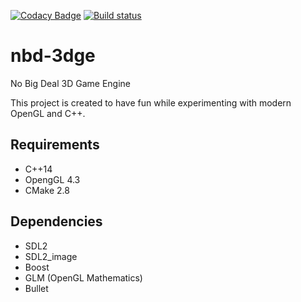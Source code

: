 [![Codacy Badge](https://api.codacy.com/project/badge/Grade/427898c3a41a47a0b5d5d87539227837)](https://www.codacy.com/app/kacprzak/nbd-3dge?utm_source=github.com&utm_medium=referral&utm_content=kacprzak/nbd-3dge&utm_campaign=badger)
[![Build status](https://ci.appveyor.com/api/projects/status/hxr95cc8py7m2blp?svg=true)](https://ci.appveyor.com/project/kacprzak/nbd-3dge)

nbd-3dge
========

No Big Deal 3D Game Engine 

This project is created to have fun while experimenting with modern OpenGL
and C++.

Requirements
------------

* C++14
* OpengGL 4.3
* CMake 2.8

Dependencies
------------

* SDL2
* SDL2_image
* Boost
* GLM (OpenGL Mathematics)
* Bullet
